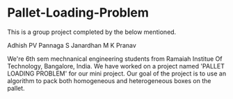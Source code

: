 # Pallet-Loading-Problem

This is a group project completed by the below mentioned.

Adhish PV Pannaga S Janardhan M K Pranav

We're 6th sem mechnanical engineering students from Ramaiah Institue Of Technology, Bangalore, India. We have worked on a project named 'PALLET LOADING PROBLEM' for our mini project. Our goal of the project is to use an algorithm to pack both homogeneous and heterogeneous boxes on the pallet.

